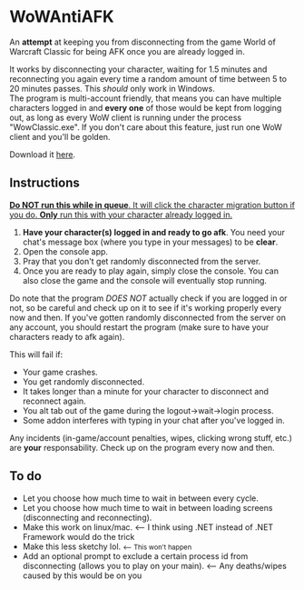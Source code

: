 # WoWAntiAFK
An **attempt** at keeping you from disconnecting from the game World of Warcraft Classic for being AFK once you are already logged in.

It works by disconnecting your character, waiting for 1.5 minutes and reconnecting you again every time a random amount of time between 5 to 20 minutes passes. This *should* only work in Windows.  
The program is multi-account friendly, that means you can have multiple characters logged in and **every one** of those would be kept from logging out, as long as every WoW client is running under the process "WowClassic.exe". If you don't care about this feature, just run one WoW client and you'll be golden.

Download it [here](https://drive.google.com/file/d/1J1HwIgUbY__6A5nM9tqhkTebVwKJIk8-/view?usp=sharing).

## Instructions

<ins><b>Do NOT run this while in queue</b>. It will click the character migration button if you do. <b>Only</b> run this with your character already logged in.</ins>

<ol>
    <li><b>Have your character(s) logged in and ready to go afk</b>. You need your chat's message box (where you type in your messages) to be <b>clear</b>.</li>
    <li>Open the console app.</li>
    <li>Pray that you don't get randomly disconnected from the server.</li>
    <li>Once you are ready to play again, simply close the console. You can also close the game and the console will eventually stop running.</li>
</ol>

Do note that the program *DOES NOT* actually check if you are logged in or not, so be careful and check up on it to see if it's working properly every now and then. If you've gotten randomly disconnected from the server on any account, you should restart the program (make sure to have your characters ready to afk again).

This will fail if:
<ul>
    <li>Your game crashes.</li>
    <li>You get randomly disconnected.</li>
    <li>It takes longer than a minute for your character to disconnect and reconnect again.</li>
    <li>You alt tab out of the game during the logout->wait->login process.</li>
    <li>Some addon interferes with typing in your chat after you've logged in.</li>
</ul>

Any incidents (in-game/account penalties, wipes, clicking wrong stuff, etc.) are **your** responsability. Check up on the program every now and then.

## To do
<ul>
    <li>Let you choose how much time to wait in between every cycle.</li>
    <li>Let you choose how much time to wait in between loading screens (disconnecting and reconnecting).</li>
    <li>Make this work on linux/mac. <-- I think using .NET instead of .NET Framework would do the trick</li>
    <li>Make this less sketchy lol. <small><-- This won't happen</small></li>
    <li>Add an optional prompt to exclude a certain process id from disconnecting (allows you to play on your main). <-- Any deaths/wipes caused by this would be on you</li>
</ul>
